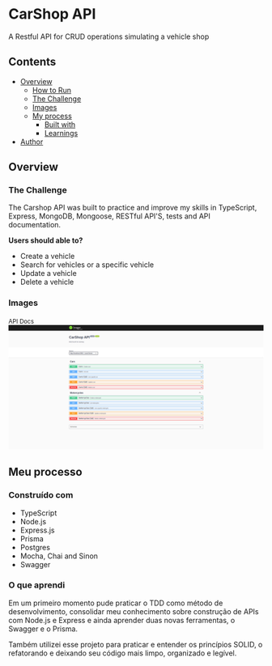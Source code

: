 # CarShop API
A Restful API for CRUD operations simulating a vehicle shop

## Contents
- [Overview](#overview)
    - [How to Run](#how-to-run)
    - [The Challenge](#the-problem)
    - [Images](#images)
  - [My process](#my-process)
    - [Built with](#built-with)
    - [Learnings](#learnings)
- [Author](#author)

## Overview

### The Challenge

The Carshop API was built to practice and improve my skills in TypeScript, Express, MongoDB, Mongoose,
RESTful API'S, tests and API documentation.

__Users should able to?__
- Create a vehicle
- Search for vehicles or a specific vehicle
- Update a vehicle
- Delete a vehicle

### Images

<small>API Docs</small>
![](./assets//carshop-api-docs.png)

## Meu processo

### Construído com

- TypeScript
- Node.js
- Express.js
- Prisma
- Postgres
- Mocha, Chai and Sinon
- Swagger

### O que aprendi

Em um primeiro momento pude praticar o TDD como método de desenvolvimento, consolidar meu conhecimento sobre construção de APIs com Node.js e Express e ainda aprender duas novas ferramentas, o Swagger e o Prisma.

Também utilizei esse projeto para praticar e entender os princípios SOLID, o refatorando e deixando seu código mais limpo, organizado e legível.